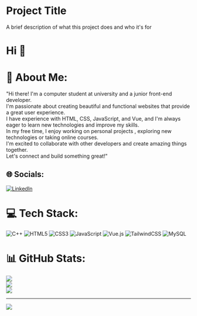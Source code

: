 
# Project Title

A brief description of what this project does and who it's for


# Hi 👋

# 💫 About Me:
"Hi there! I'm a computer student at university and a junior front-end developer. <br>I'm passionate about creating beautiful and functional websites that provide a great user experience. <br>I have experience with HTML, CSS, JavaScript, and Vue, and I'm always eager to learn new technologies and improve my skills. <br>In my free time, I enjoy working on personal projects , exploring new technologies or taking online courses.<br> I'm excited to collaborate with other developers and create amazing things together. <br>Let's connect and build something great!"


## 🌐 Socials:
[![LinkedIn](https://img.shields.io/badge/LinkedIn-%230077B5.svg?logo=linkedin&logoColor=white)](https://linkedin.com/in/www.linkedin.com/in/ehsan-elyasi/) 

# 💻 Tech Stack:
![C++](https://img.shields.io/badge/c++-%2300599C.svg?style=for-the-badge&logo=c%2B%2B&logoColor=white) ![HTML5](https://img.shields.io/badge/html5-%23E34F26.svg?style=for-the-badge&logo=html5&logoColor=white) ![CSS3](https://img.shields.io/badge/css3-%231572B6.svg?style=for-the-badge&logo=css3&logoColor=white) ![JavaScript](https://img.shields.io/badge/javascript-%23323330.svg?style=for-the-badge&logo=javascript&logoColor=%23F7DF1E) ![Vue.js](https://img.shields.io/badge/vue.js-%2335495e.svg?style=for-the-badge&logo=vuedotjs&logoColor=%234FC08D) ![TailwindCSS](https://img.shields.io/badge/tailwindcss-%2338B2AC.svg?style=for-the-badge&logo=tailwind-css&logoColor=white) ![MySQL](https://img.shields.io/badge/mysql-%2300000f.svg?style=for-the-badge&logo=mysql&logoColor=white)
# 📊 GitHub Stats:
![](https://github-readme-stats.vercel.app/api?username=Ehsan24Elyasi&theme=dark&hide_border=true&include_all_commits=true&count_private=false)<br/>
![](https://github-readme-streak-stats.herokuapp.com/?user=Ehsan24Elyasi&theme=dark&hide_border=true)<br/>
![](https://github-readme-stats.vercel.app/api/top-langs/?username=Ehsan24Elyasi&theme=dark&hide_border=true&include_all_commits=true&count_private=false&layout=compact)

---
[![](https://visitcount.itsvg.in/api?id=Ehsan24Elyasi&icon=0&color=0)](https://visitcount.itsvg.in)

